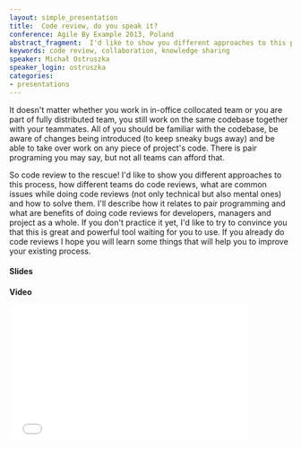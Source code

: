 ```yaml
---
layout: simple_presentation
title:  Code review, do you speak it?
conference: Agile By Example 2013, Poland
abstract_fragment:  I'd like to show you different approaches to this process, how different teams do code reviews, what are common issues while doing code reviews (not only technical but also mental ones) and how to solve them.
keywords: code review, collaboration, knowledge sharing
speaker: Michał Ostruszka
speaker_login: ostruszka
categories:
- presentations
---
```


It doesn't matter whether you work in in-office collocated team or you are part of fully distributed team, you still work
on the same codebase together with your teammates. All of you should be familiar with the codebase, be aware of changes
being introduced (to keep sneaky bugs away) and be able to take over work on any piece of project's code. There is pair
programing you may say, but not all teams can afford that.

So code review to the rescue! I'd like to show you different approaches to this process, how different teams do code reviews,
what are common issues while doing code reviews (not only technical but also mental ones) and how to solve them. I'll
describe how it relates to pair programming and what are benefits of doing code reviews for developers, managers
and project as a whole. If you don't practice it yet, I'd like to try to convince you that this is great and powerful
tool waiting for you to use. If you already do code reviews I hope you will learn some things that will help you
to improve your existing process.


<h4>Slides</h4>
<script async class="speakerdeck-embed" data-id="535e27b044070131253a721e2ac5380f" data-ratio="1.41436464088398" src="//speakerdeck.com/assets/embed.js"></script>

<h4>Video</h4>
<iframe width="429" height="241" src="//www.youtube.com/embed/42bexy5clQg?rel=0" frameborder="0" allowfullscreen></iframe>